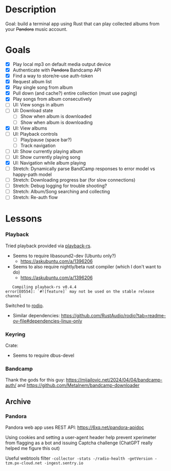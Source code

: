 # Description
Goal: build a terminal app using Rust that can play collected albums from your ~~Pandora~~ music account.

# Goals
- [x] Play local mp3 on default media output device
- [x] Authenticate with ~~Pandora~~ Bandcamp API
- [x] Find a way to store/re-use auth-token
- [x] Request album list
- [x] Play single song from album
- [x] Pull down (and cache?) entire collection (must use paging)
- [x] Play songs from album consecutively
- [ ] UI: View songs in album
- [ ] UI: Download state
  - [ ] Show when album is downloaded
  - [ ] Show when album is downloading
- [x] UI: View albums
- [ ] UI: Playback controls
  - [ ] Play/pause (space bar?)
  - [ ] Track navigation
- [ ] UI: Show currently playing album
- [ ] UI: Show currently playing song
- [x] UI: Navigation while album playing
- [ ] Stretch: Dynamically parse BandCamp responses to error model vs happy-path model
- [ ] Stretch: Downloading progress bar (for slow connections)
- [ ] Stretch: Debug logging for trouble shooting?
- [ ] Stretch: Album/Song searching and collecting
- [ ] Stretch: Re-auth flow

# Lessons
### Playback
Tried playback provided via [playback-rs](https://crates.io/crates/playback-rs/0.4.4).
 - Seems to require libasound2-dev (Ubuntu only?)
   - https://askubuntu.com/a/1396206
 - Seems to also require nightly/beta rust compiler (which I don't want to do)
   - https://askubuntu.com/a/1396206
```
   Compiling playback-rs v0.4.4
error[E0554]: `#![feature]` may not be used on the stable release channel
```

Switched to [rodio](https://crates.io/crates/rodio).
 - Similar dependencies: https://github.com/RustAudio/rodio?tab=readme-ov-file#dependencies-linux-only

### Keyring
Crate:
 - Seems to require dbus-devel

### Bandcamp
Thank the gods for this guy: https://mijailovic.net/2024/04/04/bandcamp-auth/ and https://github.com/Metalnem/bandcamp-downloader

## Archive
### Pandora
Pandora web app uses REST API: https://6xq.net/pandora-apidoc

Using cookies and setting a user-agent header help prevent xperimeter from flagging as a bot and issuing Captcha challenge
(ChatGPT really helped me figure this out)

Useful webtools filter `-collector -stats -/radio-health -getVersion -tzm.px-cloud.net -ingest.sentry.io`
